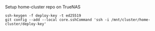 Setup home-cluster repo on TrueNAS

```
ssh-keygen -f deploy-key -t ed25519
git config --add --local core.sshCommand 'ssh -i /mnt/cluster/home-cluster/deploy-key'
```

